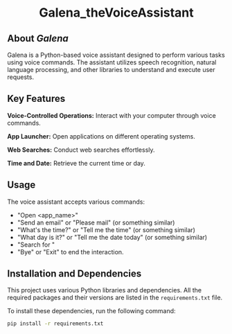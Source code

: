 # <p align="center"> Galena_theVoiceAssistant </p>

## About *Galena*

Galena is a Python-based voice assistant designed to perform various tasks using voice commands. The assistant utilizes speech recognition, natural language processing, and other libraries to understand and execute user requests.

## Key Features

**Voice-Controlled Operations:** Interact with your computer through voice commands.

**App Launcher:** Open applications on different operating systems.

**Web Searches:** Conduct web searches effortlessly.

**Time and Date:** Retrieve the current time or day.

## Usage

The voice assistant accepts various commands:

- "Open <app_name>"
- "Send an email" or "Please mail" (or something similar)
- "What's the time?" or "Tell me the time" (or something similar)
- "What day is it?" or "Tell me the date today" (or something similar)
- "Search for <query>"
- "Bye" or "Exit" to end the interaction.

## Installation and Dependencies

This project uses various Python libraries and dependencies. All the required packages and their versions are listed in the `requirements.txt` file.

To install these dependencies, run the following command:

```bash
pip install -r requirements.txt
